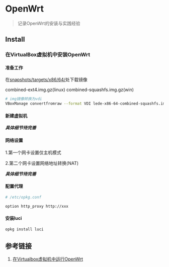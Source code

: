 # OpenWrt

> 记录OpenWrt的安装与实践经验

## Install

### 在VirtualBox虚拟机中安装OpenWrt

#### 准备工作

在[snapshots/targets/x86/64/](https://downloads.openwrt.org/snapshots/targets/x86/64/)处下载镜像

combined-ext4.img.gz(linux)
combined-squashfs.img.gz(win)

```bash
# img镜像转换为vdi
VBoxManage convertfromraw --format VDI lede-x86-64-combined-squashfs.img lede-x86-64-combined-squashfs.vdi
```

#### 新建虚拟机

***具体细节待完善***

#### 网络设置

1.第一个网卡设置仅主机模式

2.第二个网卡设置网络地址转换(NAT)

***具体细节待完善***

#### 配置代理

```bash
# /etc/opkg.conf

option http_proxy http://xxx
```

#### 安装luci

```bash
opkg install luci
```

## 参考链接

1. [在Virtualbox虚拟机中运行OpenWrt](https://openwrt.org/zh/docs/guide-user/virtualization/virtualbox-vm)
